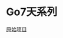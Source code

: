 <!--
 * @Author: aleimu
 * @Date: 2020-11-25 22:47:27
 * @Description: file content
-->
# Go7天系列

[原始项目](https://github.com/geektutu/7days-golang)
